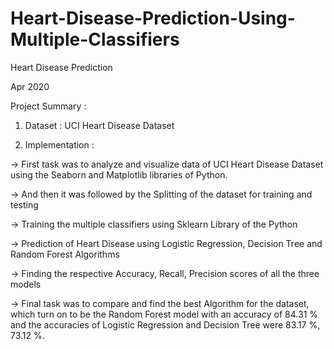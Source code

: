 # Heart-Disease-Prediction-Using-Multiple-Classifiers

Heart Disease Prediction 

Apr 2020

Project Summary : 

1. Dataset : UCI Heart Disease Dataset

2. Implementation : 

-> First task was to analyze and visualize data of UCI Heart Disease Dataset using the Seaborn and Matplotlib libraries of Python. 

-> And then it was followed by the Splitting of the dataset for training and testing

-> Training the multiple classifiers using Sklearn Library of the Python

-> Prediction of Heart Disease using Logistic Regression, Decision Tree and Random Forest Algorithms 

-> Finding the respective Accuracy, Recall, Precision scores of all the three models

-> Final task was to compare and find the best Algorithm for the dataset, which turn on to be the Random Forest model with an accuracy of 84.31 % and the accuracies of Logistic Regression and Decision Tree were 83.17 %, 73.12 %.
